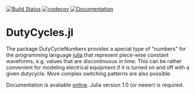 [![Build Status](https://travis-ci.org/Quantum-Factory/DutyCycles.jl.svg?branch=master)](https://travis-ci.org/Quantum-Factory/DutyCycles.jl)
[![codecov](https://codecov.io/gh/Quantum-Factory/DutyCycles.jl/branch/master/graph/badge.svg)](https://codecov.io/gh/Quantum-Factory/DutyCycles.jl)
[![Documentation](https://img.shields.io/badge/docs-latest-blue.svg)](https://quantum-factory.de/open-source/DutyCycles.jl)

# DutyCycles.jl

The package DutyCycleNumbers provides a special type of "numbers" for
the programming language [julia](https://julialang.org) that represent
piece-wise constant waveforms, e.g. values that are discontinuous in
time.  This can be rather convenient for modeling electrical equipment
if it is turned on and off with a given dutycycle.  More complex
switching patterns are also possible.

Documentation is avaliable
[online](https://quantum-factory.de/open-source/DutyCycles.jl).
Julia version 1.0 (or newer) is required.
